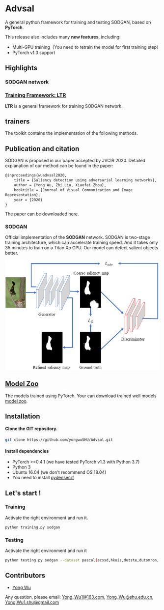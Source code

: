 # Advsal
A general python framework for training and testing SODGAN, based on **PyTorch**.
  
This release also includes many **new features**, including:  
* Multi-GPU training（You need to retrain the model for first training step）
* PyTorch v1.3 support  

 
## Highlights

### SODGAN network

### [Training Framework: LTR](train)
 
**LTR** is a general framework for training SODGAN network.

## trainers
The toolkit contains the implementation of the following methods.

## Publication and citation

SODGAN is proposed in our paper accepted by JVCIR 2020. 
Detailed explanation of our method can be found in the paper:

```
@inproceedings{wuadvsal2020,
    title = {Saliency detection using adversarial learning networks},
    author = {Yong Wu, Zhi Liu, Xiaofei Zhou},
    booktitle = {Journal of Visual Communication and Image Representation},
    year = {2020}
}
```
The paper can be downloaded [here](https://doi.org/10.1016/j.jvcir.2020.102761).


### SODGAN

Official implementation of the **SODGAN** network. SODGAN is two-stage training architecture, which can accelerate training speed. And it takes only 35 minutes to train on a Titan Xp GPU. Our model can detect salient objects better.

![Several examples](figs/fig1.png)
 

## [Model Zoo](https://drive.google.com/open?id=1T2h3e1QZkapyKGrImdG9nBvLUchdHgYU)
The models trained using PyTorch.
Your can download trained well models [model zoo](https://drive.google.com/open?id=1T2h3e1QZkapyKGrImdG9nBvLUchdHgYU). 


## Installation

#### Clone the GIT repository.  
```bash
git clone https://github.com/yongwuSHU/Advsal.git
```
   
#### Install dependencies
* PyTorch >=0.4.1 (we have tested PyTorch v1.3 with Python 3.7)
* Python 3
* Ubuntu 16.04 (we don't recommend OS 18.04)
* You need to install [pydensecrf](https://github.com/lucasb-eyer/pydensecrf.git)

## Let's start !
### Training
Activate the right environment and run it.  
```bash
python training.py sodgan    
```  
### Testing
Activate the right environment and run it
```bash
python testing.py sodgan --dataset pascal(ecssd,hkuis,dutste,dutomron,....)
```
## Contributors

* [Yong Wu](http://www.ivp.shu.edu.cn/) 

Any question, please email: Yong_Wu1@163.com, Yong_Wu@shu.edu.cn, Yong.Wu1.shu@gmail.com
